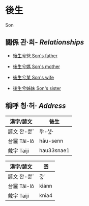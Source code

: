 # 後生
Son

## 關係 관·희- _Relationships_

- [後生兮爸 Son's father](member1.md)

- [後生兮媽 Son's mother](member1.md)

- [後生兮某 Son's wife](member52.md)

- [後生兮姊妹 Son's sister](member20.md)



## 稱呼 칑·허· _Address_

漢字/諺文 | 後生
--- | ---
諺文 깐-뿐ˆ | ᄒᅷ-세ᇫ·
台羅 Tâi-lô | hāu-senn
戴字 Taiji | hau33snae1


漢字/諺文 | 囝
--- | ---
諺文 깐-뿐ˆ | 갸ᇫˊ
台羅 Tâi-lô | kiánn
戴字 Taiji | knia4


